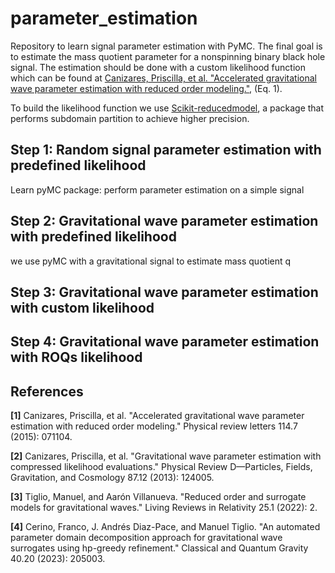 # parameter_estimation

Repository to learn signal parameter estimation with PyMC. The final goal is to estimate the mass quotient parameter for a nonspinning binary black hole signal. The estimation should be done with a custom likelihood function which can be found at [Canizares, Priscilla, et al. "Accelerated gravitational wave parameter estimation with reduced order modeling."](https://link.aps.org/accepted/10.1103/PhysRevLett.114.071104), (Eq. 1).

To build the likelihood function we use [Scikit-reducedmodel](https://github.com/francocerino/scikit-reducedmodel), a package that performs subdomain partition to achieve higher precision.

## Step 1: Random signal parameter estimation with predefined likelihood
Learn pyMC package: perform parameter estimation on a simple signal 

## Step 2: Gravitational wave parameter estimation with predefined likelihood
we use pyMC with a gravitational signal to estimate mass quotient q

## Step 3: Gravitational wave parameter estimation with custom likelihood

## Step 4: Gravitational wave parameter estimation with ROQs likelihood



## References

__[1]__ Canizares, Priscilla, et al. "Accelerated gravitational wave parameter estimation with reduced order modeling." Physical review letters 114.7 (2015): 071104.

__[2]__ Canizares, Priscilla, et al. "Gravitational wave parameter estimation with compressed likelihood evaluations." Physical Review D—Particles, Fields, Gravitation, and Cosmology 87.12 (2013): 124005.

__[3]__ Tiglio, Manuel, and Aarón Villanueva. "Reduced order and surrogate models for gravitational waves." Living Reviews in Relativity 25.1 (2022): 2.

__[4]__ Cerino, Franco, J. Andrés Diaz-Pace, and Manuel Tiglio. "An automated parameter domain decomposition approach for gravitational wave surrogates using hp-greedy refinement." Classical and Quantum Gravity 40.20 (2023): 205003.
